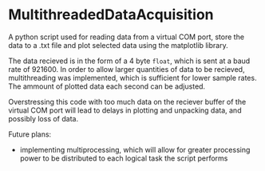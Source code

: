 # MultithreadedDataAcquisition
A python script used for reading data from a virtual COM port, store the data to a .txt file and plot selected data using the matplotlib library.

The data recieved is in the form of a 4 byte `float`, which is sent at a baud rate of 921600.
In order to allow larger quantities of data to be recieved, multithreading was implemented, which is sufficient for lower sample rates.
The ammount of plotted data each second can be adjusted.

Overstressing this code with too much data on the reciever buffer of the virtual COM port will lead to delays in plotting and unpacking data, and possibly loss of data.

Future plans:  
- implementing multiprocessing, which will allow for greater processing power to be distributed to each logical task the script performs 
